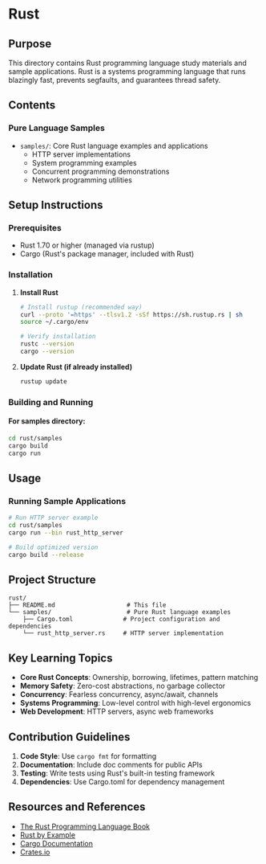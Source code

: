 # Rust

## Purpose

This directory contains Rust programming language study materials and sample applications. Rust is a systems programming language that runs blazingly fast, prevents segfaults, and guarantees thread safety.

## Contents

### Pure Language Samples
- `samples/`: Core Rust language examples and applications
  - HTTP server implementations
  - System programming examples
  - Concurrent programming demonstrations
  - Network programming utilities

## Setup Instructions

### Prerequisites
- Rust 1.70 or higher (managed via rustup)
- Cargo (Rust's package manager, included with Rust)

### Installation
1. **Install Rust**
   ```bash
   # Install rustup (recommended way)
   curl --proto '=https' --tlsv1.2 -sSf https://sh.rustup.rs | sh
   source ~/.cargo/env
   
   # Verify installation
   rustc --version
   cargo --version
   ```

2. **Update Rust (if already installed)**
   ```bash
   rustup update
   ```

### Building and Running

#### For samples directory:
```bash
cd rust/samples
cargo build
cargo run
```

## Usage

### Running Sample Applications
```bash
# Run HTTP server example
cd rust/samples
cargo run --bin rust_http_server

# Build optimized version
cargo build --release
```

## Project Structure

```
rust/
├── README.md                    # This file
└── samples/                     # Pure Rust language examples
    ├── Cargo.toml              # Project configuration and dependencies
    └── rust_http_server.rs     # HTTP server implementation
```

## Key Learning Topics

- **Core Rust Concepts**: Ownership, borrowing, lifetimes, pattern matching
- **Memory Safety**: Zero-cost abstractions, no garbage collector
- **Concurrency**: Fearless concurrency, async/await, channels
- **Systems Programming**: Low-level control with high-level ergonomics
- **Web Development**: HTTP servers, async web frameworks

## Contribution Guidelines

1. **Code Style**: Use `cargo fmt` for formatting
2. **Documentation**: Include doc comments for public APIs
3. **Testing**: Write tests using Rust's built-in testing framework
4. **Dependencies**: Use Cargo.toml for dependency management

## Resources and References

- [The Rust Programming Language Book](https://doc.rust-lang.org/book/)
- [Rust by Example](https://doc.rust-lang.org/rust-by-example/)
- [Cargo Documentation](https://doc.rust-lang.org/cargo/)
- [Crates.io](https://crates.io/)